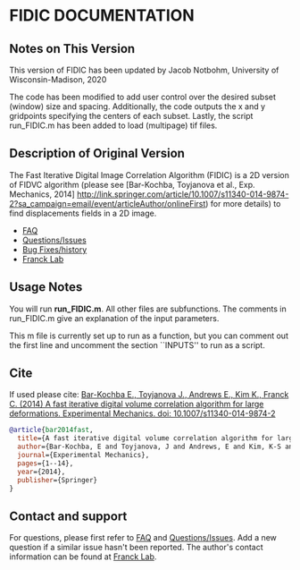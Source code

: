 # FIDIC DOCUMENTATION

## Notes on This Version
This version of FIDIC has been updated by Jacob Notbohm, University of Wisconsin-Madison, 2020

The code has been modified to add user control over the desired subset (window)
size and spacing. Additionally, the code outputs the x and y gridpoints specifying
the centers of each subset. Lastly, the script run_FIDIC.m has been added to load
(multipage) tif files.

## Description of Original Version

The Fast Iterative Digital Image Correlation Algorithm (FIDIC) is a 2D version of FIDVC algorithm 
(please see [Bar-Kochba, Toyjanova et al., Exp. Mechanics, 2014]
http://link.springer.com/article/10.1007/s11340-014-9874-2?sa_campaign=email/event/articleAuthor/onlineFirst) for more details) 
to find displacements fields in a 2D image. 

* [FAQ](https://github.com/FranckLab/FIDIC/blob/master/README.md#faq)
* [Questions/Issues](https://github.com/FranckLab/FIDIC/issues)
* [Bug Fixes/history](https://github.com/FranckLab/FIDIC/wiki/Bug-Fixes!)
* [Franck Lab](https://www.franck.engr.wisc.edu/)

## Usage Notes

You will run **run_FIDIC.m**. All other files are subfunctions. The comments
in run_FIDIC.m give an explanation of the input parameters.

This m file is currently set up to run as a function, but you can comment out the first line
and uncomment the section ``INPUTS'' to run as a script.

## Cite
If used please cite:
[Bar-Kochba E., Toyjanova J., Andrews E., Kim K., Franck C. (2014) A fast iterative digital volume correlation algorithm for large deformations. Experimental Mechanics. doi: 10.1007/s11340-014-9874-2](http://link.springer.com/article/10.1007/s11340-014-9874-2?sa_campaign=email/event/articleAuthor/onlineFirst)

```bibtex
@article{bar2014fast,
  title={A fast iterative digital volume correlation algorithm for large deformations},
  author={Bar-Kochba, E and Toyjanova, J and Andrews, E and Kim, K-S and Franck, C},
  journal={Experimental Mechanics},
  pages={1--14},
  year={2014},
  publisher={Springer}
}
```
## Contact and support
For questions, please first refer to [FAQ](https://github.com/FranckLab/FIDIC#faq) and [Questions/Issues](https://github.com/FranckLab/FIDIC/issues). 
Add a new question if a similar issue hasn't been reported. 
The author's contact information can be found at [Franck Lab](https://www.franck.engr.wisc.edu/).

